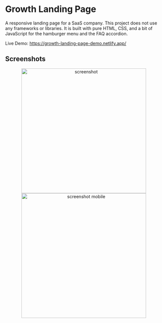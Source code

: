# Growth Landing Page

A responsive landing page for a SaaS company. This project does not use any frameworks or libraries. It is built with pure HTML, CSS, and a bit of JavaScript for the hamburger menu and the FAQ accordion.

Live Demo: https://growth-landing-page-demo.netlify.app/

## Screenshots

<div align="center">
  <img align="top" src="./assets/Screenshot.jpeg" width="400" alt="screenshot" />
  <img align="top" src="./assets/Screenshot_mobile.jpeg" width="400" alt="screenshot mobile"/>
</div>

